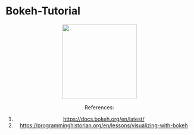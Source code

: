 # Bokeh-Tutorial
<center><img src = 'https://static.bokeh.org/branding/logos/bokeh-logo.svg' width = 200>

References:
1. https://docs.bokeh.org/en/latest/
2. https://programminghistorian.org/en/lessons/visualizing-with-bokeh
